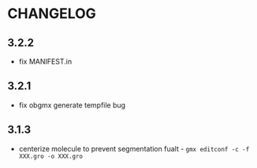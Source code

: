 # CHANGELOG

## 3.2.2

* fix MANIFEST.in

## 3.2.1

* fix obgmx generate tempfile bug

## 3.1.3

* centerize molecule to prevent segmentation fualt
        - `gmx editconf -c -f XXX.gro -o XXX.gro`
